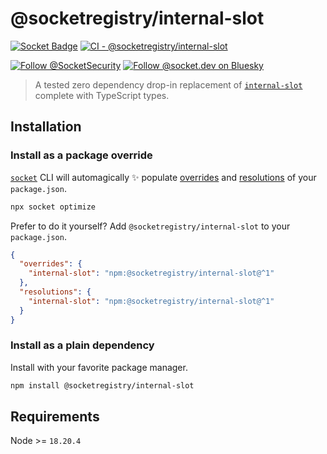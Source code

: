 # @socketregistry/internal-slot

[![Socket Badge](https://socket.dev/api/badge/npm/package/@socketregistry/internal-slot)](https://socket.dev/npm/package/@socketregistry/internal-slot)
[![CI - @socketregistry/internal-slot](https://github.com/SocketDev/socket-registry/actions/workflows/ci.yml/badge.svg)](https://github.com/SocketDev/socket-registry/actions/workflows/ci.yml)

[![Follow @SocketSecurity](https://img.shields.io/twitter/follow/SocketSecurity?style=social)](https://twitter.com/SocketSecurity)
[![Follow @socket.dev on Bluesky](https://img.shields.io/badge/Follow-@socket.dev-1DA1F2?style=social&logo=bluesky)](https://bsky.app/profile/socket.dev)

> A tested zero dependency drop-in replacement of
> [`internal-slot`](https://socket.dev/npm/package/internal-slot) complete with
> TypeScript types.

## Installation

### Install as a package override

[`socket`](https://socket.dev/npm/package/socket) CLI will automagically ✨
populate
[overrides](https://docs.npmjs.com/cli/v9/configuring-npm/package-json#overrides)
and [resolutions](https://yarnpkg.com/configuration/manifest#resolutions) of
your `package.json`.

```sh
npx socket optimize
```

Prefer to do it yourself? Add `@socketregistry/internal-slot` to your
`package.json`.

```json
{
  "overrides": {
    "internal-slot": "npm:@socketregistry/internal-slot@^1"
  },
  "resolutions": {
    "internal-slot": "npm:@socketregistry/internal-slot@^1"
  }
}
```

### Install as a plain dependency

Install with your favorite package manager.

```sh
npm install @socketregistry/internal-slot
```

## Requirements

Node >= `18.20.4`
